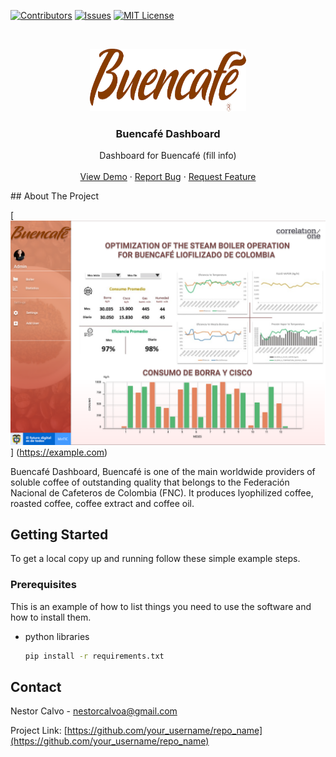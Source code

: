 
<!-- Project basic information  -->
[![Contributors][contributors-shield]][contributors-url]
[![Issues][issues-shield]][issues-url]
[![MIT License][license-shield]][license-url]

<br>
<p align = "center">

  <a href="https://github.com/nestorcalvo/Buencafe_dashboard">
    <img src="images/buencafe_icon_1.png" alt="Logo" width="250" height="100">
  </a>

  <h3 align="center">Buencafé Dashboard</h3>

  <p align="center">
    Dashboard for Buencafé (fill info)
    <br />
    <br />
    <a href="https://github.com/nestorcalvo/Buencafe_dashboard">View Demo</a>
    ·
    <a href="https://github.com/nestorcalvo/Buencafe_dashboard/issues">Report Bug</a>
    ·
    <a href="https://github.com/nestorcalvo/Buencafe_dashboard/issues">Request Feature</a>
  </p>
</p>
<!-- ABOUT THE PROJECT -->
## About The Project

[![Product Name Screen Shot][product-screenshot]] (https://example.com)

Buencafé Dashboard, Buencafé is one of the main worldwide providers of soluble coffee of outstanding quality that belongs to the Federación Nacional de Cafeteros de Colombia (FNC). 
It produces lyophilized coffee, roasted coffee, coffee extract and coffee oil.


<!-- GETTING STARTED -->
## Getting Started

To get a local copy up and running follow these simple example steps.

### Prerequisites

This is an example of how to list things you need to use the software and how to install them.
* python libraries
  ```sh
  pip install -r requirements.txt
  ```

<!-- CONTACT -->
## Contact

Nestor Calvo - nestorcalvoa@gmail.com


Project Link: [https://github.com/your_username/repo_name](https://github.com/your_username/repo_name)

<!-- Links to badges (template, need repo in public) -->
[contributors-shield]: https://img.shields.io/github/contributors/othneildrew/Best-README-Template.svg?style=for-the-badge
[contributors-url]: https://github.com/nestorcalvo/Buencafe_dashboard/graphs/contributors

[issues-url]: https://github.com/nestorcalvo/Buencafe_dashboard/issues
[issues-shield]: https://img.shields.io/github/issues/othneildrew/Best-README-Template.svg?style=for-the-badge

[license-shield]: https://img.shields.io/github/license/othneildrew/Best-README-Template.svg?style=for-the-badge
[license-url]: https://github.com/nestorcalvo/Buencafe_dashboard/blob/master/LICENSE.txt
[product-screenshot]: images/Mockup-1Page_1.png